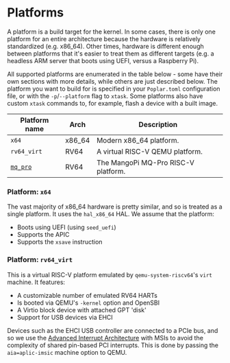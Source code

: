 # Platforms
A platform is a build target for the kernel. In some cases, there is only one platform for an entire architecture because the hardware is relatively standardized (e.g. x86_64).
Other times, hardware is different enough between platforms that it's easier to treat them as different targets (e.g. a headless ARM server that boots using UEFI, versus a
Raspberry Pi).

All supported platforms are enumerated in the table below - some have their own sections with more details, while others are just described below. The platform you want to
build for is specified in your `Poplar.toml` configuration file, or with the `-p`/`--platform` flag to `xtask`. Some platforms also have custom `xtask` commands to, for
example, flash a device with a built image.

| Platform name                    | Arch    | Description                             |
|----------------------------------|---------|-----------------------------------------|
| `x64`                            | x86_64  | Modern x86_64 platform.                 |
| `rv64_virt`                      | RV64    | A virtual RISC-V QEMU platform.         |
| [`mq_pro`](./mqpro.md)           | RV64    | The MangoPi MQ-Pro RISC-V platform.     |

### Platform: `x64`
The vast majority of x86_64 hardware is pretty similar, and so is treated as a single platform. It uses the `hal_x86_64` HAL. We assume that the platform:
- Boots using UEFI (using `seed_uefi`)
- Supports the APIC
- Supports the `xsave` instruction

### Platform: `rv64_virt`
This is a virtual RISC-V platform emulated by `qemu-system-riscv64`'s `virt` machine. It features:
- A customizable number of emulated RV64 HARTs
- Is booted via QEMU's `-kernel` option and OpenSBI
- A Virtio block device with attached GPT 'disk'
- Support for USB devices via EHCI

Devices such as the EHCI USB controller are connected to a PCIe bus, and so we use the [Advanced Interrupt Architecture](https://github.com/riscv/riscv-aia)
with MSIs to avoid the complexity of shared pin-based PCI interrupts. This is done by passing the `aia=aplic-imsic` machine option to QEMU.
